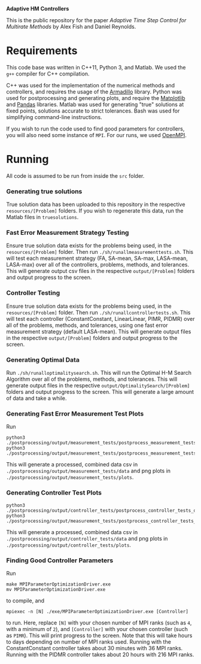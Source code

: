 **Adaptive HM Controllers**

This is the public repository for the paper _Adaptive Time Step Control for Multirate Methods_ by Alex Fish and Daniel Reynolds.

# Requirements

This code base was written in C++11, Python 3, and Matlab.
We used the `g++` compiler for C++ compilation.

C++ was used for the implementation of the numerical methods and controllers, and requires the usage of the [Armadillo](http://arma.sourceforge.net/) library.
Python was used for postprocessing and generating plots, and require the [Matplotlib](https://matplotlib.org/) and [Pandas](https://pandas.pydata.org/) libraries.
Matlab was used for generating "true" solutions at fixed points, solutions accurate to strict tolerances.
Bash was used for simplifying command-line instructions.

If you wish to run the code used to find good parameters for controllers, you will also need some instance of `MPI`. 
For our runs, we used [OpenMPI](https://www.open-mpi.org/).

# Running

All code is assumed to be run from inside the `src` folder.

### Generating true solutions

True solution data has been uploaded to this repository in the respective `resources/[Problem]` folders.
If you wish to regenerate this data, run the Matlab files in `truesolutions`.

### Fast Error Measurement Strategy Testing

Ensure true solution data exists for the problems being used, in the `resources/[Problem]` folder.
Then run `./sh/runallmeasurementtests.sh`. 
This will test each measurement strategy (FA, SA-mean, SA-max, LASA-mean, LASA-max) over all of the controllers, problems, methods, and tolerances.
This will generate output csv files in the respective `output/[Problem]` folders and output progress to the screen.

### Controller Testing

Ensure true solution data exists for the problems being used, in the `resources/[Problem]` folder.
Then run `./sh/runallcontrollertests.sh`. 
This will test each controller (ConstantConstant, LinearLinear, PIMR, PIDMR) over all of the problems, methods, and tolerances, using one fast error measurement strategy (default LASA-mean).
This will generate output files in the respective `output/[Problem]` folders and output progress to the screen.

### Generating Optimal Data

Run `./sh/runalloptimalitysearch.sh`. 
This will run the Optimal H-M Search Algorithm over all of the problems, methods, and tolerances.
This will generate output files in the respective `output/OptimalitySearch/[Problem]` folders and output progress to the screen.
This will generate a large amount of data and take a while.

### Generating Fast Error Measurement Test Plots

Run

```
python3 ./postprocessing/output/measurement_tests/postprocess_measurement_tests_data.py
python3 ./postprocessing/output/measurement_tests/postprocess_measurement_tests_plots.py
```
This will generate a processed, combined data csv in `./postprocessing/output/measurement_tests/data` and png plots in `./postprocessing/output/measurement_tests/plots`.

### Generating Controller Test Plots


```
python3 ./postprocessing/output/controller_tests/postprocess_controller_tests_data.py
python3 ./postprocessing/output/measurement_tests/postprocess_controller_tests_plots.py
```
This will generate a processed, combined data csv in `./postprocessing/output/controller_tests/data` and png plots in `./postprocessing/output/controller_tests/plots`.

### Finding Good Controller Parameters

Run
```
make MPIParameterOptimizationDriver.exe
mv MPIParameterOptimizationDriver.exe
```
to compile, and 
```
mpiexec -n [N] ./exe/MPIParameterOptimizationDriver.exe [Controller]
```
to run. 
Here, replace `[N]` with your chosen number of MPI ranks (such as `4`, with a minimum of `2`), and `[Controller]` with your chosen controller (such as `PIMR`).
This will print progress to the screen.
Note that this will take hours to days depending on number of MPI ranks used.
Running with the ConstantConstant controller takes about 30 minutes with 36 MPI ranks.
Running with the PIDMR controller takes about 20 hours with 216 MPI ranks.
